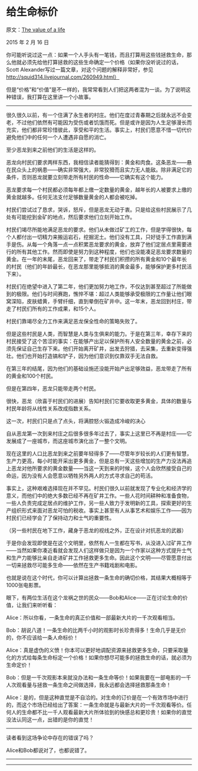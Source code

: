 # 给生命标价

原文：[The value of a life](https://mindingourway.com/the-value-of-a-life/)

2015 年 2 月 16 日

你可能听说过这一点：如果一个人手头有一笔钱，而且打算用这些钱拯救生命，那么他就必须先给他打算拯救的这些生命确定一个价格（如果你没听说过的话，Scott Alexander写过一篇文章，对这个问题的解释非常好，参见 http://squid314.livejournal.com/260949.html）

但是“价格”和“价值”是不一样的，我常常看到人们把这两者混为一谈。为了说明这种错误，我打算在这里讲一个小故事。

------

很久很久以前，有一个住满了永生者的村庄。他们在度过青春期之后就永远不会变老，不过他们依然有可能因为受伤或者饥饿而死。但是或许是因为人生足够漫长而充实，他们都非常珍惜彼此，享受和平的生活。事实上，村民们愿意不惜一切代价避免他们中的任何一个人遭遇非自愿的消亡。

至少恶龙到来之前他们的生活是这样的。

恶龙向村民们要求两样东西，我相信读者能猜得到：黄金和肉食。这条恶龙——悬在民众头上的祸患——确实非常强大，非常狡猾而且实力无人能敌。除非满足它的条件，否则恶龙就要立刻带走所有村民的性命——它确实有这个能力。

恶龙要求每一个村民都必须每年都上缴一定数量的黄金，越年长的人被要求上缴的黄金就越多。任何无法支付足够数量黄金的人都会被吃掉。

村民们尝试过了恳求，哭诉，怒斥，但是恶龙无动于衷。只是给这些村民展示了几处有可能挖到金矿的地点，然后要求他们立刻开始工作。

村民们竭尽所能地满足恶龙的要求。他们从未做过矿工的工作，但是学得很快，每个人都付出一切精力来搬运岩石，挖掘泥土。他们没有工具，只好徒手工作直到满手是伤。从每一个角落一点一点积累恶龙要求的黄金，放弃了他们定居点里需要进行的所有其他工作。然而即使是努力到这种程度，他们也没能凑足恶龙要求数量的黄金。在一年的末尾，恶龙回来了，带走了村民们积攒的所有黄金和10个最年长的村民（他们的年龄最长，在恶龙那里能够抵消的黄金最多，能够保护更多村民活下来）。

村民们在绝望中进入了第二年，他们更加努力地工作，不仅达到甚至超过了所能做到的极限。他们与时间赛跑，憔悴不堪：超过人类能够承受极限的工作量让他们眼窝深陷，皮肤蜡黄，手臂纤细，直到晕倒在矿井中。这一年末，恶龙回到村庄，带走了村民们所有的工作成果，和15个人。

村民们靠竭尽全力工作来满足恶龙保全性命的策略失败了。

但是这些村民是人类，而智慧是人类与生俱来的能力。于是在第三年，幸存下来的村民接受了这个苦涩的事实：在能够产出足以保护所有人安全数量的黄金之前，必须先保证自己生存下来。他们开始离开矿井，出发去狩猎，去采集，去重新变得强壮。他们也开始打造镐和铲子，因为他们意识到仅靠双手无法自救。

在第三年的结尾，因为他们的基础设施还没能开始产出足够效益，恶龙带走了所有的黄金和100个村民。

但是在第四年，恶龙只能带走两个村民。

很快，恶龙（欣喜于村民们的进展）告知村民们它要收取更多黄金，具体的数量与村民年龄将从线性关系改成指数关系。

这一次，村民们只是点了点头，将满腔怒火锻造成冷峻的决心

自从恶龙第一次到来村庄之后很多很多年过去了，事实上这里已不再是村庄——它发展成了一座城市，而这座城市演化出了一整个文明。

现在这里的人口比恶龙到来之前要年轻得多了——尽管年岁较长的人们更有智慧，生产力更高，每小时能开采出更多黄金，但是总有一天这些增加的生产力没法再追上恶龙对他所要求的黄金数量——当这一天到来的时候，这个人会欣然接受自己的命运，因为没有人会愿意以牺牲另外两人的方式寻求自己的苟活。

事实上，这种艰难选择现在并不罕见。村民们很久以前就发现了专业化和经济学的意义，而他们中的绝大多数已经不再在矿井工作。一些人花时间耕种和准备食物，一些人负责完成定居点的维护工作，另一些人致力于发明新的工具，探索更好的生产组织形式来面对恶龙可怕的税收。事实上甚至有人从事艺术和娱乐工作——因为村民们已经学会了了保持动力和士气的重要性。

（另一些村民在地下工作，藏身于恶龙的视线之外，正在设计对抗恶龙的武器）

于是你会发现即使是在这个文明里，依然有人一生都在写书，从没进入过矿井工作——当然如果你凑近看就会发现人们这样做只是因为一个作家以这种方式提升士气和生产力能够比亲自走进矿井工作拯救更多生命。因此这个文明——尽管愿意付出一切来拯救尽可能多生命——依然在生产书籍戏剧和电影。

也就是说在这个时代，你可以计算出拯救一条生命的确切价格，其结果大概相等于1000张电影票。

眼下，有两位生活在这个龙祸之世的民众——Bob和Alice——正在讨论生命的价值，让我们来听听看：

Alice：所以你看，一条生命的真正价值和一部最新大片的一千次观看相当。

Bob：胡说八道！一条生命的比两千小时的观影时长珍贵得多！生命几乎是无价的，你不应该给一条人命标价！

Alice：真是虚伪的义愤！你本可以更好地调配资源来拯救更多生命，只要采取量化的方式给每条生命标定一个价格！如果你想尽可能多的拯救生命的话，就必须为生命定价！

Bob：但是一千次观影本来就没办法和一条生命等价！如果我要在一部电影的一千人次观看量与拯救一条生命之间做选择，我永远都会选择拯救那条生命！

Alice：是的，但是这种直觉是不自洽的。对生命的订价是在一个有效市场中进行的，而这个市场已经给出了答案：一条生命就是与最新大片的一千次观看等价。任何人的生命都不比一千人观看最新大片所体验到的快感总和更珍贵！如果你的直觉没法认同这一点，出错的是你的直觉！

------

读者看到这场争论中存在的错误了吗？

Alice和Bob都说对了，也都说错了。

------

------